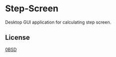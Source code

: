 # Step-Screen

Desktop GUI application for calculating step screen.

## License

[0BSD](https://opensource.org/licenses/0BSD)
